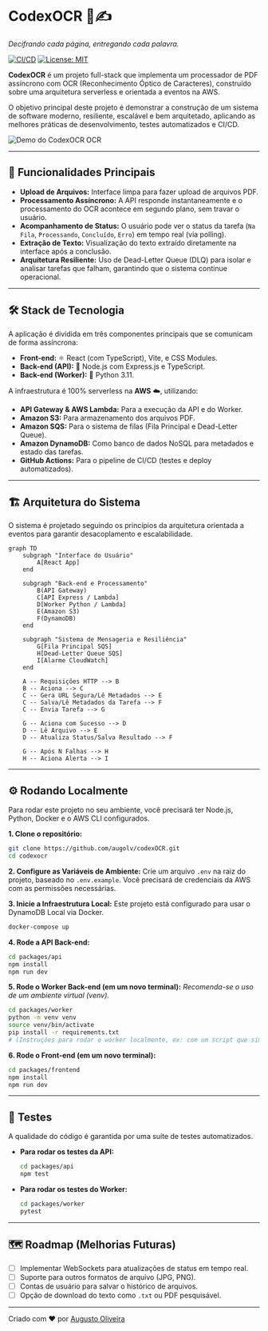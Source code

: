 # CodexOCR 📜✍️

*Decifrando cada página, entregando cada palavra.*

[![CI/CD](https://github.com/augolv/codexOCR/actions/workflows/ci.yml/badge.svg)](https://github.com/augolv/codexOCR/actions)
[![License: MIT](https://img.shields.io/badge/License-MIT-blue.svg)](https://opensource.org/licenses/MIT)

**CodexOCR** é um projeto full-stack que implementa um processador de PDF assíncrono com OCR (Reconhecimento Óptico de Caracteres), construído sobre uma arquitetura serverless e orientada a eventos na AWS. 

O objetivo principal deste projeto é demonstrar a construção de um sistema de software moderno, resiliente, escalável e bem arquitetado, aplicando as melhores práticas de desenvolvimento, testes automatizados e CI/CD.

![Demo do CodexOCR OCR](httpso-link-para-seu-gif-ou-imagem-de-demonstracao-vai-aqui.gif)

---

## 🚀 Funcionalidades Principais

* **Upload de Arquivos:** Interface limpa para fazer upload de arquivos PDF.
* **Processamento Assíncrono:** A API responde instantaneamente e o processamento do OCR acontece em segundo plano, sem travar o usuário.
* **Acompanhamento de Status:** O usuário pode ver o status da tarefa (`Na Fila`, `Processando`, `Concluído`, `Erro`) em tempo real (via polling).
* **Extração de Texto:** Visualização do texto extraído diretamente na interface após a conclusão.
* **Arquitetura Resiliente:** Uso de Dead-Letter Queue (DLQ) para isolar e analisar tarefas que falham, garantindo que o sistema continue operacional.

---

## 🛠️ Stack de Tecnologia

A aplicação é dividida em três componentes principais que se comunicam de forma assíncrona:

* **Front-end:** ⚛️ React (com TypeScript), Vite, e CSS Modules.
* **Back-end (API):** 🔷 Node.js com Express.js e TypeScript.
* **Back-end (Worker):** 🐍 Python 3.11.

A infraestrutura é 100% serverless na **AWS** ☁️, utilizando:

* **API Gateway & AWS Lambda:** Para a execução da API e do Worker.
* **Amazon S3:** Para armazenamento dos arquivos PDF.
* **Amazon SQS:** Para o sistema de filas (Fila Principal e Dead-Letter Queue).
* **Amazon DynamoDB:** Como banco de dados NoSQL para metadados e estado das tarefas.
* **GitHub Actions:** Para o pipeline de CI/CD (testes e deploy automatizados).

---

## 🏗️ Arquitetura do Sistema

O sistema é projetado seguindo os princípios da arquitetura orientada a eventos para garantir desacoplamento e escalabilidade.

```mermaid
graph TD
    subgraph "Interface do Usuário"
        A[React App]
    end

    subgraph "Back-end e Processamento"
        B(API Gateway)
        C[API Express / Lambda]
        D[Worker Python / Lambda]
        E(Amazon S3)
        F(DynamoDB)
    end
    
    subgraph "Sistema de Mensageria e Resiliência"
        G[Fila Principal SQS]
        H[Dead-Letter Queue SQS]
        I[Alarme CloudWatch]
    end

    A -- Requisições HTTP --> B
    B -- Aciona --> C
    C -- Gera URL Segura/Lê Metadados --> E
    C -- Salva/Lê Metadados da Tarefa --> F
    C -- Envia Tarefa --> G

    G -- Aciona com Sucesso --> D
    D -- Lê Arquivo --> E
    D -- Atualiza Status/Salva Resultado --> F
    
    G -- Após N Falhas --> H
    H -- Aciona Alerta --> I
```

---

## ⚙️ Rodando Localmente

Para rodar este projeto no seu ambiente, você precisará ter Node.js, Python, Docker e o AWS CLI configurados.

**1. Clone o repositório:**
```bash
git clone https://github.com/augolv/codexOCR.git
cd codexocr
```

**2. Configure as Variáveis de Ambiente:**
Crie um arquivo `.env` na raiz do projeto, baseado no `.env.example`. Você precisará de credenciais da AWS com as permissões necessárias.

**3. Inicie a Infraestrutura Local:**
Este projeto está configurado para usar o DynamoDB Local via Docker.
```bash
docker-compose up
```

**4. Rode a API Back-end:**
```bash
cd packages/api
npm install
npm run dev
```

**5. Rode o Worker Back-end (em um novo terminal):**
*Recomenda-se o uso de um ambiente virtual (venv).*
```bash
cd packages/worker
python -m venv venv
source venv/bin/activate
pip install -r requirements.txt
# (Instruções para rodar o worker localmente, ex: com um script que simula o SQS)
```

**6. Rode o Front-end (em um novo terminal):**
```bash
cd packages/frontend
npm install
npm run dev
```

---

## 🧪 Testes

A qualidade do código é garantida por uma suíte de testes automatizados.

* **Para rodar os testes da API:**
    ```bash
    cd packages/api
    npm test
    ```
* **Para rodar os testes do Worker:**
    ```bash
    cd packages/worker
    pytest
    ```

---

## 🗺️ Roadmap (Melhorias Futuras)

- [ ] Implementar WebSockets para atualizações de status em tempo real.
- [ ] Suporte para outros formatos de arquivo (JPG, PNG).
- [ ] Contas de usuário para salvar o histórico de arquivos.
- [ ] Opção de download do texto como `.txt` ou PDF pesquisável.

---

Criado com ❤️ por [Augusto Oliveira](https://github.com/augolv)
